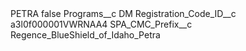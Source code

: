 <?xml version="1.0" encoding="UTF-8"?>
<CustomMetadata xmlns="http://soap.sforce.com/2006/04/metadata" xmlns:xsi="http://www.w3.org/2001/XMLSchema-instance" xmlns:xsd="http://www.w3.org/2001/XMLSchema">
    <label>PETRA</label>
    <protected>false</protected>
    <values>
        <field>Programs__c</field>
        <value xsi:type="xsd:string">DM</value>
    </values>
    <values>
        <field>Registration_Code_ID__c</field>
        <value xsi:type="xsd:string">a3l0f000001VWRNAA4</value>
    </values>
    <values>
        <field>SPA_CMC_Prefix__c</field>
        <value xsi:type="xsd:string">Regence_BlueShield_of_Idaho_Petra</value>
    </values>
</CustomMetadata>
